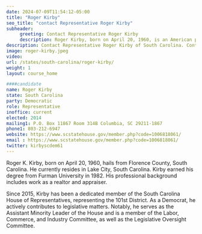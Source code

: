 ```yaml
---
date: 2024-07-09T11:54:12-05:00
title: "Roger Kirby"
seo_title: "contact Representative Roger Kirby"
subheader:
     greeting: Contact Representative Roger Kirby
     description: Roger Kirby, born on April 20, 1960, is an American politician affiliated with the Democratic Party. He assumed office as a member of the South Carolina House of Representatives, representing District 101, on November 14, 2022.
description: Contact Representative Roger Kirby of South Carolina. Contact information for Roger Kirby includes email address, phone number, and mailing address.
image: roger-kirby.jpeg
video:
url: /states/south-carolina/roger-kirby/
weight: 1
layout: course_home

####candidate
name: Roger Kirby
state: South Carolina
party: Democratic
role: Representative
inoffice: current
elected: 2014
mailing1: P.O. Box 11867 Room 314B Columbia, SC 29211-1867
phone1: 803-212-6947
website: https://www.scstatehouse.gov/member.php?code=1006818061/
email : https://www.scstatehouse.gov/member.php?code=1006818061/
twitter: kirbyscdem61
---
```

Roger K. Kirby, born on April 20, 1960, hails from Florence County, South Carolina. He currently resides in Lake City, South Carolina. Kirby earned his degree from Furman University in 1982. His professional background includes work as a realtor and appraiser.

Since 2015, Kirby has been a dedicated member of the South Carolina House of Representatives, representing the 101st District. As a Democrat, he actively contributes to legislative matters. Notably, he serves as the Assistant Minority Leader of the House and is a member of the Labor, Commerce, and Industry Committee, as well as the Legislative Oversight Committee.
